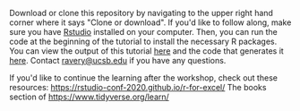 Download or clone this repository by navigating to the upper right hand corner where it says "Clone or download". If you'd like to follow along, make sure you have [Rstudio](https://rstudio.com/products/rstudio/download/) installed on your computer. Then, you can run the code at the beginning of the tutorial to install the necessary R packages. You can view the output of this tutorial [here](https://github.com/rbavery/ITEP_R_tutorials/blob/master/mapping_tutorial.pdf) and the code that generates it [here](https://github.com/rbavery/ITEP_R_tutorials/blob/master/mapping_tutorial.rmd). Contact ravery@ucsb.edu if you have any questions.

If you'd like to continue the learning after the workshop, check out these resources:
https://rstudio-conf-2020.github.io/r-for-excel/
The books section of https://www.tidyverse.org/learn/
